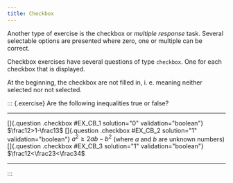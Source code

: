 ```yaml
---
title: Checkbox
---
```


Another type of exercise is the checkbox or *multiple response* task. Several
selectable options are presented where zero, one or multiple can be correct.

Checkbox exercises have several questions of type `checkbox`. One for each
checkbox that is displayed.

At the beginning, the checkbox are not filled in, i. e. meaning neither
selected nor not selected.

::: {.exercise}
Are the following inequalities true or false?

------------------------------------------------------------------ -----------------------------------------------------------
[]{.question .checkbox #EX_CB_1 solution="0" validation="boolean"} $\frac12>1-\frac13$
[]{.question .checkbox #EX_CB_2 solution="1" validation="boolean"} $a^2\geq 2a b-b^2$ (where $a$ and $b$ are unknown numbers)
[]{.question .checkbox #EX_CB_3 solution="1" validation="boolean"} $\frac12<\frac23<\frac34$
------------------------------------------------------------------ -----------------------------------------------------------
:::
